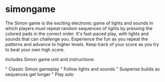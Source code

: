 # simongame
The Simon game is the exciting electronic game of lights and sounds in which players must repeat random sequences of lights by pressing the colored pads in the correct order. It's fast-paced play, with lights and sounds that can challenge you. Experience the fun as you repeat the patterns and advance to higher levels. Keep track of your score as you try to beat your own high score.

Includes Simon game unit and instructions:

" Classic Simon gameplay
" Follow lights and sounds
" Suspense builds as sequences get longer
" Play solo

